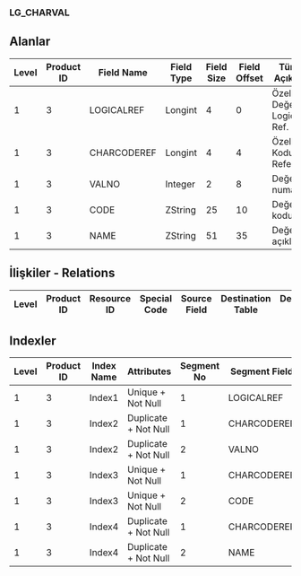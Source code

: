 ### LG_CHARVAL

## Alanlar

**Level**|**Product ID**|**Field Name**|**Field Type**|**Field Size**|**Field Offset**|**Türkçe Açıklama**|**Expression**
-----|-----|-----|-----|-----|-----|-----|-----
1|3|LOGICALREF|Longint|4|0|Özellik Değeri Logical Ref.|Characteristic Value Logical Reference
1|3|CHARCODEREF|Longint|4|4|Özellik Kodu Referansı|Characteristic Code Reference
1|3|VALNO|Integer|2|8|Değer numarası|Value Number
1|3|CODE|ZString|25|10|Değer kodu|Value Code
1|3|NAME|ZString|51|35|Değer açıklaması|Value Description

## İlişkiler - Relations
**Level**|**Product ID**|**Resource ID**|**Special Code**|**Source Field**|**Destination Table**|**Destination Field**|**Relation Type**|**Extra Condition**
-----|-----|-----|-----|-----|-----|-----|-----|-----

## Indexler
**Level**|**Product ID**|**Index Name**|**Attributes**|**Segment No**|**Segment Field**|**Sense**
-----|-----|-----|-----|-----|-----|-----
1|3|Index1|Unique + Not Null|1|LOGICALREF|Ascending
1|3|Index2|Duplicate + Not Null|1|CHARCODEREF|Ascending
1|3|Index2|Duplicate + Not Null|2|VALNO|Ascending
1|3|Index3|Unique + Not Null|1|CHARCODEREF|Ascending
1|3|Index3|Unique + Not Null|2|CODE|Ascending
1|3|Index4|Duplicate + Not Null|1|CHARCODEREF|Ascending
1|3|Index4|Duplicate + Not Null|2|NAME|Ascending
